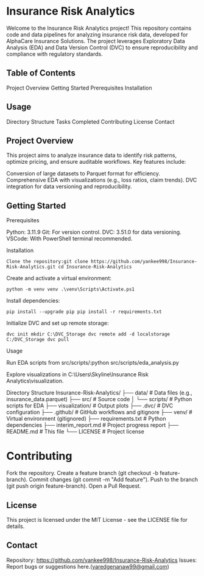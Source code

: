 # Insurance Risk Analytics
  
Welcome to the Insurance Risk Analytics project! This repository contains code and data pipelines for analyzing insurance risk data, developed for AlphaCare Insurance Solutions. The project leverages Exploratory Data Analysis (EDA) and Data Version Control (DVC) to ensure reproducibility and compliance with regulatory standards.

## Table of Contents

Project Overview
Getting Started
Prerequisites
Installation


## Usage
Directory Structure
Tasks Completed
Contributing
License
Contact

## Project Overview
This project aims to analyze insurance data to identify risk patterns, optimize pricing, and ensure auditable workflows. Key features include:

Conversion of large datasets to Parquet format for efficiency.
Comprehensive EDA with visualizations (e.g., loss ratios, claim trends).
DVC integration for data versioning and reproducibility.


## Getting Started

Prerequisites

Python: 3.11.9
Git: For version control.
DVC: 3.51.0 for data versioning.
VSCode: With PowerShell terminal recommended.

Installation

`` Clone the repository:git clone https://github.com/yankee998/Insurance-Risk-Analytics.git
cd Insurance-Risk-Analytics ``


Create and activate a virtual environment:

` python -m venv venv
.\venv\Scripts\Activate.ps1 `


Install dependencies:

`pip install --upgrade pip
pip install -r requirements.txt `


Initialize DVC and set up remote storage:

`dvc init
mkdir C:\DVC_Storage
dvc remote add -d localstorage C:/DVC_Storage
dvc pull`


Usage

Run EDA scripts from src/scripts/:python src/scripts/eda_analysis.py


Explore visualizations in C:\Users\Skyline\Insurance Risk Analytics\visualization.

Directory Structure
Insurance-Risk-Analytics/
├── data/                  # Data files (e.g., insurance_data.parquet)
├── src/                   # Source code
│   └── scripts/           # Python scripts for EDA
├── visualization/         # Output plots
├── .dvc/                  # DVC configuration
├── .github/               # GitHub workflows and gitignore
├── venv/                  # Virtual environment (gitignored)
├── requirements.txt       # Python dependencies
├── interim_report.md      # Project progress report
├── README.md              # This file
└── LICENSE                # Project license


# Contributing

Fork the repository.
Create a feature branch (git checkout -b feature-branch).
Commit changes (git commit -m "Add feature").
Push to the branch (git push origin feature-branch).
Open a Pull Request.

## License
This project is licensed under the MIT License - see the LICENSE file for details.

## Contact

Repository: https://github.com/yankee998/Insurance-Risk-Analytics
Issues: Report bugs or suggestions here.(yaredgenanaw99@gmail.com)


